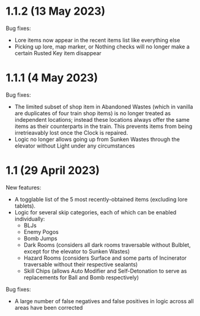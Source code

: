 # 1.1.2 (13 May 2023)

Bug fixes:
- Lore items now appear in the recent items list like everything else
- Picking up lore, map marker, or Nothing checks will no longer make a certain Rusted Key item disappear

# 1.1.1 (4 May 2023)

Bug fixes:
- The limited subset of shop item in Abandoned Wastes (which in vanilla are duplicates of four train shop items)
  is no longer treated as independent locations; instead these locations always offer the same items as their counterparts in the train.
  This prevents items from being irretrieavably lost once the Clock is repaired.
- Logic no longer allows going up from Sunken Wastes through the elevator without Light under any circumstances

# 1.1 (29 April 2023)

New features:

- A togglable list of the 5 most recently-obtained items (excluding lore tablets).
- Logic for several skip categories, each of which can be enabled individually:
    - BLJs
    - Enemy Pogos
    - Bomb Jumps
    - Dark Rooms (considers all dark rooms traversable without Bulblet, except for the elevator to Sunken Wastes)
    - Hazard Rooms (considers Surface and some parts of Incinerator traversable without their respective sealants)
    - Skill Chips (allows Auto Modifier and Self-Detonation to serve as replacements for Ball and Bomb respectively)

Bug fixes:
- A large number of false negatives and false positives in logic across all areas have been corrected
